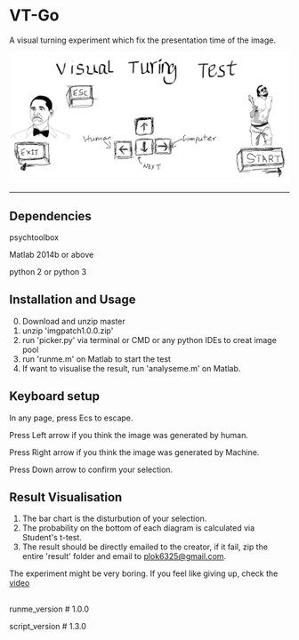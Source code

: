 # VT-Go

A visual turning experiment which fix the presentation time of the image. 

![image1](https://github.com/plok6325/VT-Go/raw/master/content/arrow2.png)

------
## Dependencies 
psychtoolbox   

Matlab 2014b or above 

python 2 or python 3 


## Installation and Usage 
0. Download and unzip master 
1. unzip 'imgpatch1.0.0.zip'
2. run 'picker.py' via terminal or CMD or any python IDEs to creat image pool 
3. run 'runme.m' on Matlab to start the test 
4. If want to visualise the result, run 'analyseme.m' on Matlab.

## Keyboard setup 
In any page, press Ecs to escape.
 
Press Left arrow if you think the image was generated by human. 

Press Right arrow if you think the image was generated by Machine. 

Press Down arrow to confirm your selection.


## Result Visualisation 
1. The bar chart is the disturbution of your selection. 
2. The probability on the bottom of each diagram is calculated via Student's t-test.
2. The result should be directly emailed to the creator, if it fail, zip the entire 'result' folder and email to plok6325@gmail.com. 
 

The experiment might be very boring. If you feel like giving up, check the [video](https://www.youtube.com/watch?v=ZXsQAXx_ao0) 
## 
runme_version # 1.0.0

script_version # 1.3.0


